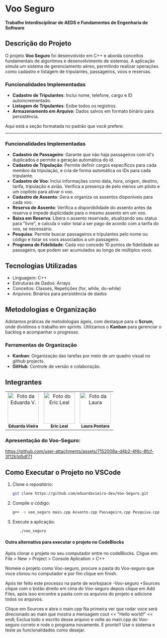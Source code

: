 # Voo Seguro  
**Trabalho Interdisciplinar de AEDS e Fundamentos de Engenharia de Software**  

## Descrição do Projeto  
O projeto **Voo Seguro** foi desenvolvido em C++ e aborda conceitos fundamentais de algoritmos e desenvolvimento de sistemas. A aplicação simula um sistema de gerenciamento aéreo, permitindo realizar operações como cadastro e listagem de tripulantes, passageiros, voos e reservas.  

### Funcionalidades Implementadas  
- **Cadastro de Tripulantes**: Inclui nome, telefone, cargo e ID autoincrementado.   
- **Listagem de Tripulantes**: Exibe todos os registros.  
- **Armazenamento em Arquivo**: Dados salvos em formato binário para persistência.  


Aqui está a seção formatada no padrão que você prefere:  

---

### Funcionalidades Implementadas  

- **Cadastro de Passageiro**: Garante que não haja passageiros com id's duplicados e permite a geração automática do id.  
- **Cadastro de Tripulação**: Permite definir cargos específicos para cada membro da tripulação, e cria de forma automática os IDs para cada tripulante.  
- **Cadastro de Voo**: Inclui informações como data, hora, origem, destino, tarifa, tripulação e avião. Verifica a presença de pelo menos um piloto e um copiloto para ativar o voo.  
- **Cadastro de Assento**: Gera e organiza os assentos disponíveis para cada voo.  
- **Reserva de Assento**: Verifica a disponibilidade do assento antes da reserva e impede duplicidade para o mesmo assento em um voo.  
- **Baixa em Reserva**: Libera o assento reservado, atualizando seu status para "livre", e calcula o valor total a ser pago de acordo com a tarifa do voo, se necessário.  
- **Pesquisa**: Permite buscar passageiros e tripulantes pelo nome ou código e listar os voos associados a um passageiro.  
- **Programa de Fidelidade**: Cada voo concede 10 pontos de fidelidade ao passageiro, que podem ser acumulados ao longo de múltiplos voos.  





## Tecnologias Utilizadas  
- Linguagem: C++  
- Estruturas de Dados: Arrays  
- Conceitos: Classes, Repetições (for, while, do-while)  
- Arquivos: Binários para persistência de dados  

## Metodologias e Organização  
Adotamos práticas de metodologias ágeis, com destaque para o **Scrum**, onde dividimos o trabalho em sprints. Utilizamos o **Kanban** para gerenciar o backlog e acompanhar o progresso.  

### Ferramentas de Organização  
- **Kanban**: Organização das tarefas por meio de um quadro visual no github projects.  
- **GitHub**: Controle de versão e colaboração.  

## Integrantes  

<table>
  <tr>
      <td align="center">
      <a href="https://github.com/eduardavieira-dev" title="Foto">
        <img src="https://avatars.githubusercontent.com/u/159597766?v=4" width="100px;" alt="Foto da Eduarda V."/><br>
        <sub>
          <b>Eduarda Vieira</b>
        </sub>
      </a>
    </td>
    <td align="center">
      <a href="https://github.com/Eric-Leal" title="Foto">
        <img src="https://avatars.githubusercontent.com/u/181984841?v=4" width="100px;" alt="Foto do Eric Leal"/><br>
        <sub>
          <b>Eric Leal</b>
        </sub>
      </a>
    </td>
    <td align="center">
      <a href="https://github.com/LauraPontara" title="Foto">
        <img src="https://avatars.githubusercontent.com/u/179180583?v=4" width="100px;" alt="Foto da Laura"/><br>
        <sub>
          <b>Laura Pontara</b>
        </sub>
      </a>
    </td>
  </tr>
</table>

### Apresentação do Voo-Seguro:

https://github.com/user-attachments/assets/7152008a-d4b2-4f4c-8fcf-3f12b1d5df71


## Como Executar o Projeto no VSCode 
1. Clone o repositório:  
   ```bash
   git clone https://github.com/eduardavieira-dev/Voo-Seguro.git
2. Compile o código:

    ```bash
    g++ -o voo_seguro main.cpp Assento.cpp Passageiro.cpp Pesquisa.cpp Reserva.cpp tripulacao.cpp Voo.cpp
    ```
3. Execute a aplicação:

    ```bash
       ./voo_seguro
    ```


#### Outra alternativa para executar o projeto no CodeBlocks

Após clonar o projeto no seu computador entre no codeBlocks. 
Cligue em: File > New > Project > Console Aplication > C++

Nomeie o projeto como Voo-seguro, procure a pasta do Voo-seguro que voce clonou no computador e por fim clique em finish.

Após ter feito este processo na parte de workspace -Voo-seguro +Sources clique com o botão direito em cima do Voo-seguro depois clique em Add Files, após isso encontre a pasta com os arquivos do projeto e adicione todos os arquivos.

Clique em Sources e abra o main.cpp Na primeira ver que rodar voce será direcionado ao main que mostra a mensagem    cout << "Hello world!" << endl; Exclua todo o escrito desse arquivo e volte ao main.cpp do Voo-seguro correto e rode o programa novamente. E pronto!! Use o sistema e teste as funcionalidades como desejar.
